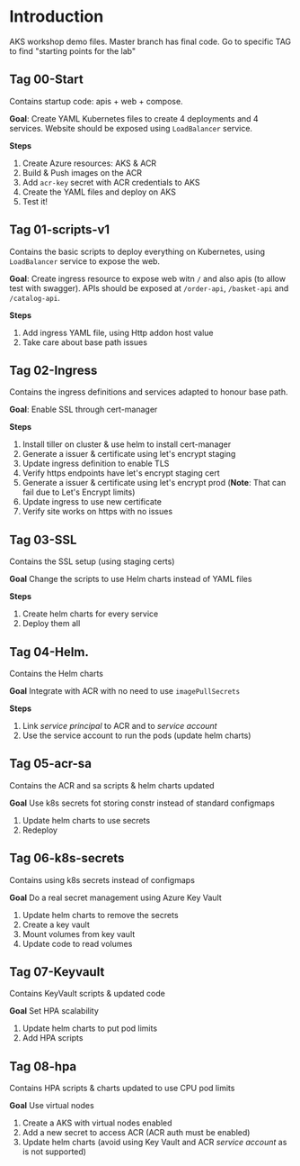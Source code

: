 # Introduction 
AKS workshop demo files. Master branch has final code. Go to specific TAG to find "starting points for the lab"

## Tag 00-Start

Contains startup code: apis + web + compose.

**Goal**: Create YAML Kubernetes files to create 4 deployments and 4 services. Website should be exposed using `LoadBalancer` service.

**Steps**

1. Create Azure resources: AKS & ACR
2. Build & Push images on the ACR
3. Add `acr-key` secret with ACR credentials to AKS
4. Create the YAML files and deploy on AKS
5. Test it!

## Tag 01-scripts-v1

Contains the basic scripts to deploy everything on Kubernetes, using `LoadBalancer` service to expose the web.

**Goal**: Create ingress resource to expose web witn `/` and also apis (to allow test with swagger). APIs should be exposed at `/order-api`, `/basket-api` and `/catalog-api`.

**Steps**

1. Add ingress YAML file, using Http addon host value
2. Take care about base path issues

## Tag 02-Ingress

Contains the ingress definitions and services adapted to honour base path. 

**Goal**: Enable SSL through cert-manager

**Steps**

1. Install tiller on cluster & use helm to install cert-manager
2. Generate a issuer & certificate using let's encrypt staging
3. Update ingress definition to enable TLS
4. Verify https endpoints have let's encrypt staging cert
5. Generate a issuer & certificate using let's encrypt prod (**Note**: That can fail due to Let's Encrypt limits)
6. Update ingress to use new certificate
7. Verify site works on https with no issues 

## Tag 03-SSL

Contains the SSL setup (using staging certs)

**Goal** Change the scripts to use Helm charts instead of YAML files

**Steps**

1. Create helm charts for every service
2. Deploy them all

## Tag 04-Helm.

Contains the Helm charts

**Goal** Integrate with ACR with no need to use `imagePullSecrets`

**Steps**

1. Link _service principal_ to ACR and to _service account_
2. Use the service account to run the pods (update helm charts)

## Tag 05-acr-sa

Contains the ACR and sa scripts & helm charts updated

**Goal** Use k8s secrets fot storing constr instead of standard configmaps

1. Update helm charts to use secrets
2. Redeploy

## Tag 06-k8s-secrets

Contains using k8s secrets instead of configmaps

**Goal** Do a real secret management using Azure Key Vault

1. Update helm charts to remove the secrets
2. Create a key vault
3. Mount volumes from key vault
4. Update code to read volumes

## Tag 07-Keyvault

Contains KeyVault scripts & updated code

**Goal** Set HPA scalability

1. Update helm charts to put pod limits
2. Add HPA scripts

## Tag 08-hpa

Contains HPA scripts & charts updated to use CPU pod limits

**Goal** Use virtual nodes

1. Create a AKS with virtual nodes enabled
2. Add a new secret to access ACR (ACR auth must be enabled)
4. Update helm charts (avoid using Key Vault and ACR _service account_ as is not supported)






